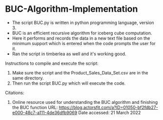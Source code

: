 # BUC-Algorithm-Implementation

* The script BUC.py is written in python programming language, version 3. 
* BUC is an efficient recursive algorithm for iceberg cube computation.
* Here it performs and records the data in a new text file based on the minimum support which is entered when the code prompts the user for it.
* Ran the script in timberlea as well and it's working good.

Instructions to compile and execute the script:
1. Make sure the script and the Product_Sales_Data_Set.csv are in the same directory.
2. Then run the script BUC.py which will execute the code.

Citations:
1. Online resource used for understanding the BUC algorithm and finishing the BUC function
URL: https://blog.actorsfit.com/a?ID=01050-bf2fdb27-e000-48c7-a111-4de36dfb9069
Date accessed: 21 March 2022

